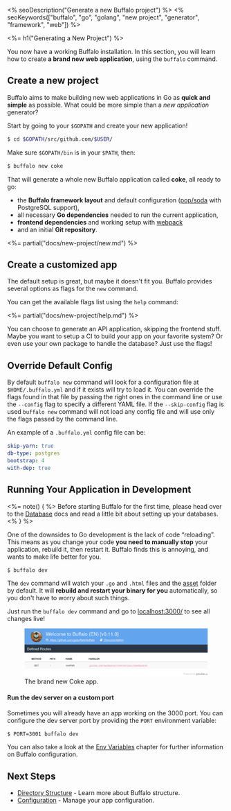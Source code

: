 <% seoDescription("Generate a new Buffalo project") %>
<% seoKeywords(["buffalo", "go", "golang", "new project", "generator", "framework", "web"]) %>

<%= h1("Generating a New Project") %>

You now have a working Buffalo installation. In this section, you will learn how to create **a brand new web application**, using the `buffalo` command. 

## Create a new project

Buffalo aims to make building new web applications in Go as **quick and simple** as possible. What could be more simple than a *new application* generator?

Start by going to your `$GOPATH` and create your new application!

```bash
$ cd $GOPATH/src/github.com/$USER/
```

Make sure `$GOPATH/bin` is in your `$PATH`, then:

```bash
$ buffalo new coke
```

That will generate a whole new Buffalo application called **coke**, all ready to go:
* the **Buffalo framework layout** and default configuration ([pop/soda](https://github.com/gobuffalo/pop) with PostgreSQL support),
* all necessary **Go dependencies** needed to run the current application,
* **frontend dependencies** and working setup with [webpack](https://webpack.js.org/)
* and an initial **Git repository**.

<%= partial("docs/new-project/new.md") %>

## Create a customized app

The default setup is great, but maybe it doesn't fit you. Buffalo provides several options as flags for the `new` command.

You can get the available flags list using the `help` command: 

<%= partial("docs/new-project/help.md") %>

You can choose to generate an API application, skipping the frontend stuff. Maybe you want to setup a CI to build your app on your favorite system? Or even use your own package to handle the database? Just use the flags!

## Override Default Config

By default `buffalo new` command will look for a configuration file at `$HOME/.buffalo.yml` and if it exists will try to load it. You can override the flags found in that file by passing the right ones in the command line or use the `--config` flag to specify a different YAML file. If the `--skip-config` flag is used `buffalo new` command will not load any config file and will use only the flags passed by the command line.

An example of a `.buffalo.yml` config file can be:

```yaml
skip-yarn: true
db-type: postgres
bootstrap: 4
with-dep: true
```

## Running Your Application in Development

<%= note() { %>
Before starting Buffalo for the first time, please head over to the [Database](/docs/db) docs and read a little bit about setting up your databases.
<% } %>

One of the downsides to Go development is the lack of code “reloading”. This means as you change your code **you need to manually stop** your application, rebuild it, then restart it. Buffalo finds this is annoying, and wants to make life better for you.

```bash
$ buffalo dev
```

The `dev` command will watch your `.go` and `.html` files and the [asset](/docs/assets) folder by default. It will **rebuild and restart your binary for you** automatically, so you don't have to worry about such things.

Just run the `buffalo dev` command and go to [localhost:3000/](http://localhost:3000/) to see all changes live!

<figure>
  <img src="/assets/images/new-coke.png" title="screenshot">
  <figcaption>The brand new Coke app.</figcaption>
</figure>

#### Run the dev server on a custom port

Sometimes you will already have an app working on the 3000 port. You can configure the dev server port by providing the `PORT` environment variable:

```bash
$ PORT=3001 buffalo dev
```

You can also take a look at the [Env Variables](/en/docs/getting-started/config-vars) chapter for further information on Buffalo configuration.

## Next Steps

* [Directory Structure](/en/docs/getting-started/directory-structure) - Learn more about Buffalo structure.
* [Configuration](/en/docs/getting-started/config-vars) - Manage your app configuration.